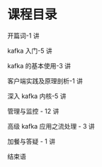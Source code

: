 # 课程目录

开篇词-1 讲

kafka 入门-5 讲

kafka 的基本使用-3 讲

客户端实践及原理剖析-1 讲

深入 kafka 内核-5 讲

管理与监控 - 12 讲

高级 kafka 应用之流处理 - 3 讲

加餐与答疑 - 1 讲

结束语